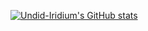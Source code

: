 <!--<img alt="Undid-Iridium's GitHub Stats" src="https://github-readme-stats.vercel.app/api?username=undid-iridium&show_icons=true&theme=radical">-->

<!--<img alt="Undid-Iridium's Top Langs" src="https://github-readme-stats.vercel.app/api/top-langs/?username=undid-iridium&theme=radical&layout=compact">-->

[![Undid-Iridium's GitHub stats](https://github-readme-stats.vercel.app/api?username=undid-iridium)](https://github.com/undid-iridium/github-readme-stats)



